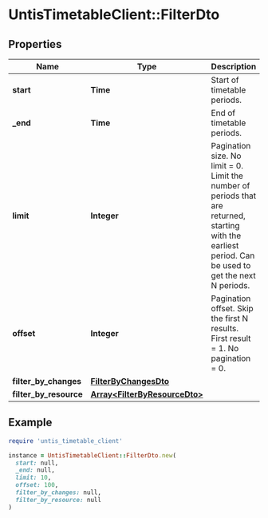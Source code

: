 # UntisTimetableClient::FilterDto

## Properties

| Name | Type | Description | Notes |
| ---- | ---- | ----------- | ----- |
| **start** | **Time** | Start of timetable periods. |  |
| **_end** | **Time** | End of timetable periods. |  |
| **limit** | **Integer** | Pagination size. No limit &#x3D; 0. Limit the number of periods that are returned, starting with the earliest period. Can be used to get the next N periods. |  |
| **offset** | **Integer** | Pagination offset. Skip the first N results. First result &#x3D; 1. No pagination &#x3D; 0. |  |
| **filter_by_changes** | [**FilterByChangesDto**](FilterByChangesDto.md) |  | [optional] |
| **filter_by_resource** | [**Array&lt;FilterByResourceDto&gt;**](FilterByResourceDto.md) |  | [optional] |

## Example

```ruby
require 'untis_timetable_client'

instance = UntisTimetableClient::FilterDto.new(
  start: null,
  _end: null,
  limit: 10,
  offset: 100,
  filter_by_changes: null,
  filter_by_resource: null
)
```

